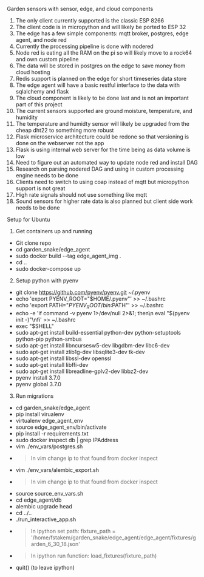 Garden sensors with sensor, edge, and cloud components

1. The only client currently supported is the classic ESP 8266
2. The client code is in micropython and will likely be ported to ESP 32
3. The edge has a few simple components: mqtt broker, postgres, edge agent, and node red
4. Currently the processing pipeline is done with nodered
5. Node red is eating all the RAM on the pi so will likely move to a rock64 and own custom pipeline
6. The data will be stored in postgres on the edge to save money from cloud hosting
7. Redis support is planned on the edge for short timeseries data store
8. The edge agent will have a basic restful interface to the data with sqlalchemy and flask
9. The cloud component is likely to be done last and is not an important part of this project
10. The current sensors supported are ground moisture, temperature, and humidity
11. The temperature and humidty sensor will likely be upgraded from the cheap dht22 to something more robust
12. Flask microservice architecture could be redone so that versioning is done on the webserver not the app
13. Flask is using internal web server for the time being as data volume is low
14. Need to figure out an automated way to update node red and install DAG
15. Research on parsing nodered DAG and using in custom processing engine needs to be done
16. Clients need to switch to using coap instead of mqtt but micropython support is not great
17. High rate signals should not use something like mqtt
18. Sound sensors for higher rate data is also planned but client side work needs to be done

Setup for Ubuntu
1. Get containers up and running
  * Git clone repo
  * cd garden_snake/edge_agent
  * sudo docker build --tag edge_agent_img .
  * cd ..
  * sudo docker-compose up
2. Setup python with pyenv
  * git clone https://github.com/pyenv/pyenv.git ~/.pyenv
  * echo 'export PYENV_ROOT="$HOME/.pyenv"' >> ~/.bashrc
  * echo 'export PATH="$PYENV_ROOT/bin:$PATH"' >> ~/.bashrc
  * echo -e 'if command -v pyenv 1>/dev/null 2>&1; then\n  eval "$(pyenv init -)"\nfi' >> ~/.bashrc
  * exec "$SHELL"
  * sudo apt-get install build-essential python-dev python-setuptools python-pip python-smbus
  * sudo apt-get install libncursesw5-dev libgdbm-dev libc6-dev
  * sudo apt-get install zlib1g-dev libsqlite3-dev tk-dev
  * sudo apt-get install libssl-dev openssl
  * sudo apt-get install libffi-dev
  * sudo apt-get install libreadline-gplv2-dev libbz2-dev
  * pyenv install 3.7.0
  * pyenv global 3.7.0
3. Run migrations
  * cd garden_snake/edge_agent
  * pip install virualenv
  * virtualenv edge_agent_env
  * source edge_agent_env/bin/activate
  * pip install -r requirements.txt
  * sudo docker inspect db | grep IPAddress
  * vim ./env_vars/postgres.sh
  * > In vim change ip to that found from docker inspect
  * vim ./env_vars/alembic_export.sh
  * > In vim change ip to that found from docker inspect
  * source source_env_vars.sh
  * cd edge_agent/db
  * alembic upgrade head
  * cd ../..
  * ./run_interactive_app.sh
  * > In ipython set path: fixture_path = '/home/fstakem/garden_snake/edge_agent/edge_agent/fixtures/garden_6_30_18.json'
  * > In ipython run function: load_fixtures(fixture_path)
  * quit() (to leave ipython)
